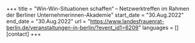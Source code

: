 +++
title = "Win-Win-Situationen schaffen“ – Netzwerktreffen im Rahmen der Berliner Unternehmerinnen-Akademie"
start_date = "30.Aug.2022"
end_date = "30.Aug.2022"
url = "https://www.landesfrauenrat-berlin.de/veranstaltungen-in-berlin/?event_id1=6209"
languages = []
[contact]
+++